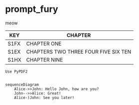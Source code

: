 # prompt_fury
meow

| KEY | CHAPTER |
| --- | --- |
| S1FX | CHAPTER ONE |
| S1EX | CHAPTERS TWO THREE FOUR FIVE SIX TEN |
| S1HX | CHAPTER NINE |

```
Use PyPDF2
```

```

sequenceDiagram
    Alice->>John: Hello John, how are you?
    John-->>Alice: Great!
    Alice-)John: See you later!
```

